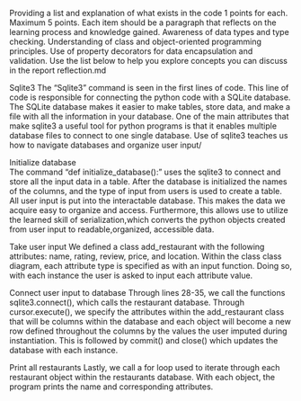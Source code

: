 Providing a list and explanation of what exists in the code
1 points for each.
Maximum 5 points.
Each item should be a paragraph that reflects on the learning process and knowledge gained.
Awareness of data types and type checking.
Understanding of class and object-oriented programming principles.
Use of property decorators for data encapsulation and validation.
Use the list below to help you explore concepts you can discuss in the report reflection.md

Sqlite3
The “Sqlite3” command is seen in the first lines of code. This line of code is responsible for connecting the python code with a SQLite database. The SQLite database makes it easier to make tables, store data, and make a file with all the information in your database. One of the main attributes that make sqlite3 a useful tool for python programs is that it enables multiple database files to connect to one single database. Use of sqlite3 teaches us how to navigate databases and organize user input/
 
Initialize database   
	The command “def initialize_database():” uses the sqlite3 to connect and store all the input data in a table. After the database is initialized the names of the columns, and the type of input from users is used to create a table. All user input is put into the interactable database. This makes the data we acquire easy to organize and access. Furthermore, this allows use to utilize the learned skill of serialization,which converts the python objects created from user input to readable,organized, accessible data.

Take user input 
We defined a class add_restaurant with the following attributes: name, rating, review, price, and location. Within the class class diagram, each attribute type is specified as with an input function. Doing so, with each instance the user is asked to input each attribute value. 

Connect user input to database 
Through lines 28-35, we call the functions sqlite3.connect(), which calls the restaurant database. Through cursor.execute(), we specify the attributes within the add_restaurant class that will be columns within the database and each object will become a new row defined throughout the columns by the values the user imputed during instantiation. This is followed by commit() and close() which updates the database with each instance. 
  
Print all restaurants 
Lastly, we call a for loop used to iterate through each restaurant object within the restaurants database. With each object, the program prints the name and corresponding attributes. 

